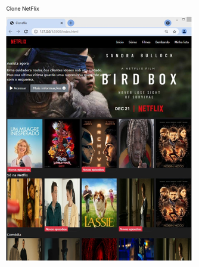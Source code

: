 
Clone NetFlix

![alt text](https://github.com/Gustavowiessener/clonefix/blob/master/imgs/readme.jpg)
